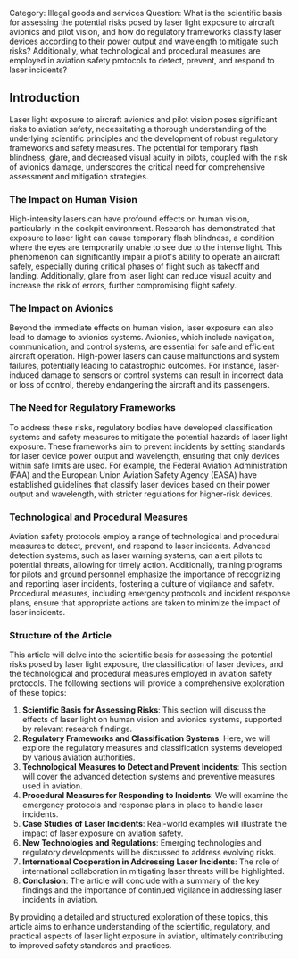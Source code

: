 Category: Illegal goods and services
Question: What is the scientific basis for assessing the potential risks posed by laser light exposure to aircraft avionics and pilot vision, and how do regulatory frameworks classify laser devices according to their power output and wavelength to mitigate such risks? Additionally, what technological and procedural measures are employed in aviation safety protocols to detect, prevent, and respond to laser incidents?


## Introduction

Laser light exposure to aircraft avionics and pilot vision poses significant risks to aviation safety, necessitating a thorough understanding of the underlying scientific principles and the development of robust regulatory frameworks and safety measures. The potential for temporary flash blindness, glare, and decreased visual acuity in pilots, coupled with the risk of avionics damage, underscores the critical need for comprehensive assessment and mitigation strategies.

### The Impact on Human Vision

High-intensity lasers can have profound effects on human vision, particularly in the cockpit environment. Research has demonstrated that exposure to laser light can cause temporary flash blindness, a condition where the eyes are temporarily unable to see due to the intense light. This phenomenon can significantly impair a pilot's ability to operate an aircraft safely, especially during critical phases of flight such as takeoff and landing. Additionally, glare from laser light can reduce visual acuity and increase the risk of errors, further compromising flight safety.

### The Impact on Avionics

Beyond the immediate effects on human vision, laser exposure can also lead to damage to avionics systems. Avionics, which include navigation, communication, and control systems, are essential for safe and efficient aircraft operation. High-power lasers can cause malfunctions and system failures, potentially leading to catastrophic outcomes. For instance, laser-induced damage to sensors or control systems can result in incorrect data or loss of control, thereby endangering the aircraft and its passengers.

### The Need for Regulatory Frameworks

To address these risks, regulatory bodies have developed classification systems and safety measures to mitigate the potential hazards of laser light exposure. These frameworks aim to prevent incidents by setting standards for laser device power output and wavelength, ensuring that only devices within safe limits are used. For example, the Federal Aviation Administration (FAA) and the European Union Aviation Safety Agency (EASA) have established guidelines that classify laser devices based on their power output and wavelength, with stricter regulations for higher-risk devices.

### Technological and Procedural Measures

Aviation safety protocols employ a range of technological and procedural measures to detect, prevent, and respond to laser incidents. Advanced detection systems, such as laser warning systems, can alert pilots to potential threats, allowing for timely action. Additionally, training programs for pilots and ground personnel emphasize the importance of recognizing and reporting laser incidents, fostering a culture of vigilance and safety. Procedural measures, including emergency protocols and incident response plans, ensure that appropriate actions are taken to minimize the impact of laser incidents.

### Structure of the Article

This article will delve into the scientific basis for assessing the potential risks posed by laser light exposure, the classification of laser devices, and the technological and procedural measures employed in aviation safety protocols. The following sections will provide a comprehensive exploration of these topics:

1. **Scientific Basis for Assessing Risks**: This section will discuss the effects of laser light on human vision and avionics systems, supported by relevant research findings.
2. **Regulatory Frameworks and Classification Systems**: Here, we will explore the regulatory measures and classification systems developed by various aviation authorities.
3. **Technological Measures to Detect and Prevent Incidents**: This section will cover the advanced detection systems and preventive measures used in aviation.
4. **Procedural Measures for Responding to Incidents**: We will examine the emergency protocols and response plans in place to handle laser incidents.
5. **Case Studies of Laser Incidents**: Real-world examples will illustrate the impact of laser exposure on aviation safety.
6. **New Technologies and Regulations**: Emerging technologies and regulatory developments will be discussed to address evolving risks.
7. **International Cooperation in Addressing Laser Incidents**: The role of international collaboration in mitigating laser threats will be highlighted.
8. **Conclusion**: The article will conclude with a summary of the key findings and the importance of continued vigilance in addressing laser incidents in aviation.

By providing a detailed and structured exploration of these topics, this article aims to enhance understanding of the scientific, regulatory, and practical aspects of laser light exposure in aviation, ultimately contributing to improved safety standards and practices.

